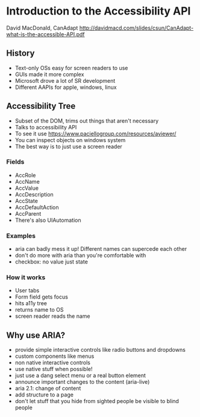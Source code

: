 # Introduction to the Accessibility API

David MacDonald, CanAdapt
http://davidmacd.com/slides/csun/CanAdapt-what-is-the-accessible-API.pdf

## History
- Text-only OSs easy for screen readers to use
- GUIs made it more complex
- Microsoft drove a lot of SR development
- Different AAPIs for apple, windows, linux

## Accessibility Tree
- Subset of the DOM, trims out things that aren't necessary
- Talks to accessibility API
- To see it use https://www.paciellogroup.com/resources/aviewer/
- You can inspect objects on windows system
- The best way is to just use a screen reader

### Fields
- AccRole
- AccName
- AccValue
- AccDescription
- AccState
- AccDefaultAction
- AccParent
- There's also UIAutomation

### Examples
- aria can badly mess it up! Different names can supercede each other
- don't do more with aria than you're comfortable with
- checkbox: no value just state

### How it works
- User tabs
- Form field gets focus
- hits a11y tree
- returns name to OS
- screen reader reads the name

## Why use ARIA?
- provide simple interactive controls like radio buttons and dropdowns
- custom components like menus
- non native interactive controls
- use native stuff when possible!
- just use a dang select menu or a real button element
- announce important changes to the content (aria-live)
- aria 2.1: change of content
- add structure to a page
- don't let stuff that you hide from sighted people be visible to blind people
